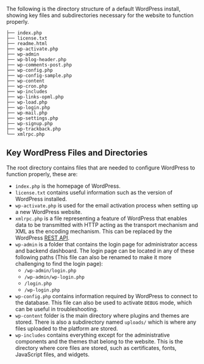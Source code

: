 The following is the directory structure of a default WordPress install, showing key files and subdirectories necessary for the website to function properly.
```
├── index.php
├── license.txt
├── readme.html
├── wp-activate.php
├── wp-admin
├── wp-blog-header.php
├── wp-comments-post.php
├── wp-config.php
├── wp-config-sample.php
├── wp-content
├── wp-cron.php
├── wp-includes
├── wp-links-opml.php
├── wp-load.php
├── wp-login.php
├── wp-mail.php
├── wp-settings.php
├── wp-signup.php
├── wp-trackback.php
└── xmlrpc.php
```
## Key WordPress Files and Directories
The root directory contains files that are needed to configure WordPress to function properly, these are:
- `index.php` is the homepage of WordPress.
- `license.txt` contains useful information such as the version of WordPress installed.
- `wp-activate.php` is used for the email activation process when setting up a new WordPress website.
- `xmlrpc.php` is a file representing a feature of WordPress that enables data to be transmitted with HTTP acting as the transport mechanism and XML as the encoding mechanism. This can be replaced by the WordPress [REST API](https://developer.wordpress.org/rest-api/reference).
- `wp-admin` is a folder that contains the login page for administrator access and backend dashboard. The login page can be located in any of these following paths (This file can also be renamed to make it more challenging to find the login page):
	- `/wp-admin/login.php`
	- `/wp-admin/wp-login.php`
	- `/login.php`
	- `/wp-login.php`
- `wp-config.php` contains information required by WordPress to connect to the database. This file can also be used to activate `DEBUG` mode, which can be useful in troubleshooting.
- `wp-content` folder is the main directory where plugins and themes are stored. There is also a subdirectory named `uploads/` which is where any files uploaded to the platform are stored.
- `wp-includes` contains everything except for the administrative components and the themes that belong to the website. This is the directory where core files are stored, such as certificates, fonts, JavaScript files, and widgets.
